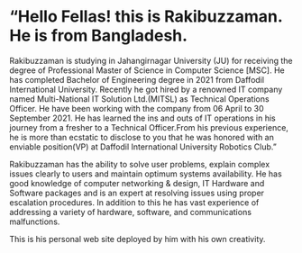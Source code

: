 # “Hello Fellas! this is Rakibuzzaman. He is from Bangladesh.
Rakibuzzaman is studying in Jahangirnagar University (JU) for receiving the degree of Professional Master of Science in Computer Science [MSC]. 
He has completed Bachelor of Engineering degree in 2021 from Daffodil International University.
Recently he got hired by a renowned IT company named Multi-National IT Solution Ltd.(MITSL) as Technical Operations Officer.
He have been working with the company from 06 April to 30 September 2021. He has learned the ins and outs of IT operations in his journey from a fresher
to a Technical Officer.From his previous experience, he is more than ecstatic to disclose to you that he was honored with an enviable position(VP) at
Daffodil International University Robotics Club.”

Rakibuzzaman has the ability to solve user problems, explain complex issues clearly to users and maintain optimum systems availability. 
He has good knowledge of computer networking & design, IT Hardware and Software packages and is an expert at resolving issues using proper
escalation procedures. In addition to this he has vast experience of addressing a variety of hardware, software, and communications malfunctions.

This is his personal web site deployed by him with his own creativity.
